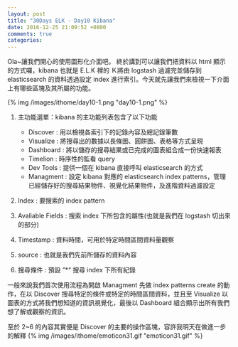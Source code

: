 ```yaml
---
layout: post
title: "30Days ELK - Day10 Kibana"
date: 2016-12-25 21:09:52 +0800
comments: true
categories: 
---
```


Ola~讓我們開心的使用圖形化介面吧。
終於講到可以讓我們把資料以 html 顯示的方式囉，kibana 也就是 E.L.K 裡的 Ｋ將由 logstash 過濾完並儲存到 elasticsearch 的資料透過設定 index 進行索引。今天就先讓我們來檢視一下介面上有哪些區塊及其所屬的功能。

{% img /images/ithome/day10-1.png "day10-1.png" %}

1. 主功能選單：kibana 的主功能列表包含了以下功能

    - Discover : 用以檢視各索引下的記錄內容及總記錄筆數
    - Visualize : 將搜尋出的數據以長條圖、圓餅圖、表格等方式呈現
    - Dashboard : 將以儲存的搜尋結果或已完成的圖表組合成一份快速報表
    - Timelion : 時序性的監看 query
    - Dev Tools : 提供一個在 kibana 直接呼叫 elasticsearch 的方式
    - Managment : 設定 kibana 對應的 elasticsearch index patterns，管理已經儲存好的搜尋結果物件、視覺化結果物件，及進階資料過濾設定
2. Index : 要搜索的 index pattern
3. Avaliable Fields : 搜索 index 下所包含的屬性(也就是我們在 logstash 切出來的部分)
4. Timestamp : 資料時間，可用於特定時間區間資料量觀察
5. source : 也就是我們先前所儲存的資料內容
6. 搜尋條件 : 預設 ”*“ 搜尋 index 下所有紀錄  
  


一般來說我們首次使用流程為開啟 Managment 先做 index patterns create 的動作，在以 Discover 搜尋特定的條件或特定的時間區間資料，並且至 Visualize 以圖表的方式將我們想知道的資訊視覺化，最後以 Dashboard 組合顯示出所有我們想了解或觀察的資訊。

至於 2~6 的內容其實便是 Discover 的主要的操作區塊，容許我明天在做進一步的解釋 {% img /images/ithome/emoticon31.gif "emoticon31.gif" %}


